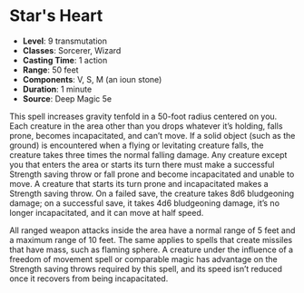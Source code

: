 # Star's Heart

- **Level**: 9 transmutation
- **Classes**: Sorcerer, Wizard
- **Casting Time**: 1 action
- **Range**: 50 feet
- **Components**: V, S, M (an ioun stone)
- **Duration**: 1 minute
- **Source**: Deep Magic 5e

This spell increases gravity tenfold in a 50-foot radius centered on you. Each creature in the area other than you drops whatever it’s holding, falls prone, becomes incapacitated, and can’t move. If a solid object (such as the ground) is encountered when a flying or levitating creature falls, the creature takes three times the normal falling damage. Any creature except you that enters the area or starts its turn there must make a successful Strength saving throw or fall prone and become incapacitated and unable to move. A creature that starts its turn prone and incapacitated makes a Strength saving throw. On a failed save, the creature takes 8d6 bludgeoning damage; on a successful save, it takes 4d6 bludgeoning damage, it’s no longer incapacitated, and it can move at half speed.

All ranged weapon attacks inside the area have a normal range of 5 feet and a maximum range of 10 feet. The same applies to spells that create missiles that have mass, such as flaming sphere. A creature under the influence of a freedom of movement spell or comparable magic has advantage on the Strength saving throws required by this spell, and its speed isn’t reduced once it recovers from being incapacitated.

